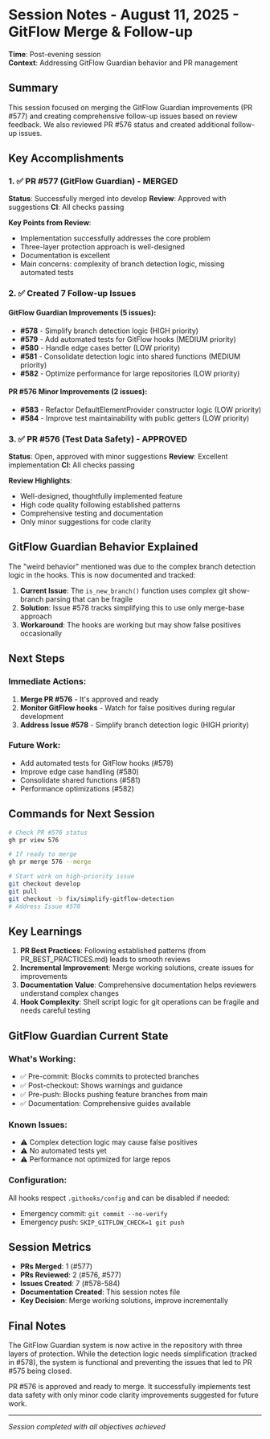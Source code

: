 # Session Notes - August 11, 2025 - GitFlow Merge & Follow-up

**Time**: Post-evening session  
**Context**: Addressing GitFlow Guardian behavior and PR management

## Summary

This session focused on merging the GitFlow Guardian improvements (PR #577) and creating comprehensive follow-up issues based on review feedback. We also reviewed PR #576 status and created additional follow-up issues.

## Key Accomplishments

### 1. ✅ PR #577 (GitFlow Guardian) - MERGED

**Status**: Successfully merged into develop
**Review**: Approved with suggestions
**CI**: All checks passing

**Key Points from Review**:
- Implementation successfully addresses the core problem
- Three-layer protection approach is well-designed
- Documentation is excellent
- Main concerns: complexity of branch detection logic, missing automated tests

### 2. ✅ Created 7 Follow-up Issues

#### GitFlow Guardian Improvements (5 issues):
- **#578** - Simplify branch detection logic (HIGH priority)
- **#579** - Add automated tests for GitFlow hooks (MEDIUM priority)
- **#580** - Handle edge cases better (LOW priority)
- **#581** - Consolidate detection logic into shared functions (MEDIUM priority)
- **#582** - Optimize performance for large repositories (LOW priority)

#### PR #576 Minor Improvements (2 issues):
- **#583** - Refactor DefaultElementProvider constructor logic (LOW priority)
- **#584** - Improve test maintainability with public getters (LOW priority)

### 3. ✅ PR #576 (Test Data Safety) - APPROVED

**Status**: Open, approved with minor suggestions
**Review**: Excellent implementation
**CI**: All checks passing

**Review Highlights**:
- Well-designed, thoughtfully implemented feature
- High code quality following established patterns
- Comprehensive testing and documentation
- Only minor suggestions for code clarity

## GitFlow Guardian Behavior Explained

The "weird behavior" mentioned was due to the complex branch detection logic in the hooks. This is now documented and tracked:

1. **Current Issue**: The `is_new_branch()` function uses complex git show-branch parsing that can be fragile
2. **Solution**: Issue #578 tracks simplifying this to use only merge-base approach
3. **Workaround**: The hooks are working but may show false positives occasionally

## Next Steps

### Immediate Actions:
1. **Merge PR #576** - It's approved and ready
2. **Monitor GitFlow hooks** - Watch for false positives during regular development
3. **Address Issue #578** - Simplify branch detection logic (HIGH priority)

### Future Work:
- Add automated tests for GitFlow hooks (#579)
- Improve edge case handling (#580)
- Consolidate shared functions (#581)
- Performance optimizations (#582)

## Commands for Next Session

```bash
# Check PR #576 status
gh pr view 576

# If ready to merge
gh pr merge 576 --merge

# Start work on high-priority issue
git checkout develop
git pull
git checkout -b fix/simplify-gitflow-detection
# Address Issue #578
```

## Key Learnings

1. **PR Best Practices**: Following established patterns (from PR_BEST_PRACTICES.md) leads to smooth reviews
2. **Incremental Improvement**: Merge working solutions, create issues for improvements
3. **Documentation Value**: Comprehensive documentation helps reviewers understand complex changes
4. **Hook Complexity**: Shell script logic for git operations can be fragile and needs careful testing

## GitFlow Guardian Current State

### What's Working:
- ✅ Pre-commit: Blocks commits to protected branches
- ✅ Post-checkout: Shows warnings and guidance
- ✅ Pre-push: Blocks pushing feature branches from main
- ✅ Documentation: Comprehensive guides available

### Known Issues:
- ⚠️ Complex detection logic may cause false positives
- ⚠️ No automated tests yet
- ⚠️ Performance not optimized for large repos

### Configuration:
All hooks respect `.githooks/config` and can be disabled if needed:
- Emergency commit: `git commit --no-verify`
- Emergency push: `SKIP_GITFLOW_CHECK=1 git push`

## Session Metrics

- **PRs Merged**: 1 (#577)
- **PRs Reviewed**: 2 (#576, #577)
- **Issues Created**: 7 (#578-584)
- **Documentation Created**: This session notes file
- **Key Decision**: Merge working solutions, improve incrementally

## Final Notes

The GitFlow Guardian system is now active in the repository with three layers of protection. While the detection logic needs simplification (tracked in #578), the system is functional and preventing the issues that led to PR #575 being closed.

PR #576 is approved and ready to merge. It successfully implements test data safety with only minor code clarity improvements suggested for future work.

---

*Session completed with all objectives achieved*